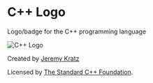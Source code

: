 # C++ Logo
Logo/badge for the C++ programming language

![C++ Logo](https://raw.githubusercontent.com/jwkratz/cpp_logo/master/cpp_logo_small.png)

Created by [Jeremy Kratz](https://jeremykratz.com/)

Licensed by [The Standard C++ Foundation](https://isocpp.org/home/terms-of-use).
